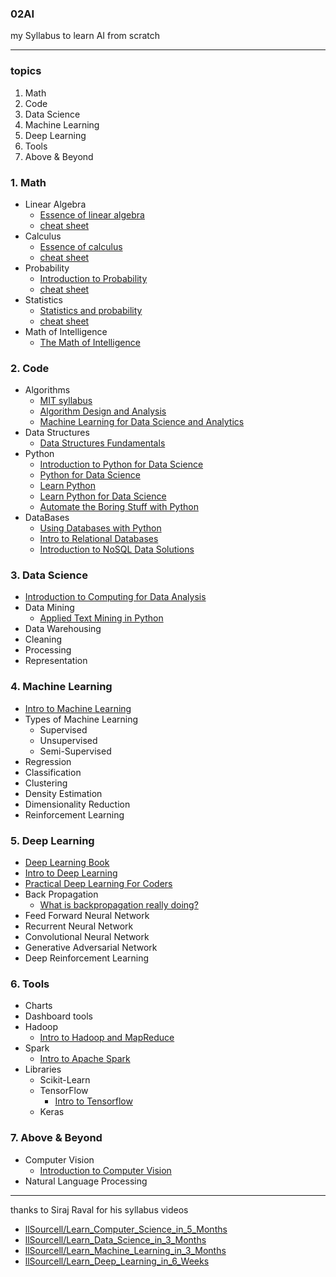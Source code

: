 ### 02AI
my Syllabus to learn AI from scratch

---

### topics
1. Math
2. Code
3. Data Science
4. Machine Learning
5. Deep Learning
6. Tools
7. Above & Beyond

### 1. Math
- Linear Algebra
  - [Essence of linear algebra](https://www.youtube.com/playlist?list=PLZHQObOWTQDPD3MizzM2xVFitgF8hE_ab)
  - [cheat sheet](https://www.souravsengupta.com/cds2016/lectures/Savov_Notes.pdf)
- Calculus
  - [Essence of calculus](https://www.youtube.com/playlist?list=PLZHQObOWTQDMsr9K-rj53DwVRMYO3t5Yr)
  - [cheat sheet](http://tutorial.math.lamar.edu/pdf/Calculus_Cheat_Sheet_All.pdf)
- Probability
  - [Introduction to Probability](https://www.edx.org/course/introduction-probability-science-mitx-6-041x-2)
  - [cheat sheet](https://static1.squarespace.com/static/54bf3241e4b0f0d81bf7ff36/t/55e9494fe4b011aed10e48e5/1441352015658/probability_cheatsheet.pdf)
- Statistics
  - [Statistics and probability](https://www.khanacademy.org/math/statistics-probability)
  - [cheat sheet](http://web.mit.edu/~csvoss/Public/usabo/stats_handout.pdf)
- Math of Intelligence
  - [The Math of Intelligence](https://www.youtube.com/playlist?list=PL2-dafEMk2A7mu0bSksCGMJEmeddU_H4D)

### 2. Code
- Algorithms
  - [MIT syllabus](https://courses.csail.mit.edu/6.006/fall11/notes.shtml)
  - [Algorithm Design and Analysis](https://www.edx.org/course/algorithm-design-analysis-pennx-sd3x)
  - [Machine Learning for Data Science and Analytics](https://courses.edx.org/courses/course-v1:ColumbiaX+DS102X+2T2018/course/)
- Data Structures
  - [Data Structures Fundamentals](https://www.edx.org/course/data-structures-fundamentals-uc-san-diegox-algs201x)
- Python
  - [Introduction to Python for Data Science](https://www.edx.org/course/introduction-python-data-science-2)
  - [Python for Data Science](https://www.edx.org/course/python-for-data-science-0)
  - [Learn Python](https://www.codecademy.com/learn/learn-python)
  - [Learn Python for Data Science](https://www.youtube.com/playlist?list=PL2-dafEMk2A6QKz1mrk1uIGfHkC1zZ6UU)
  - [Automate the Boring Stuff with Python](https://automatetheboringstuff.com/)
- DataBases
  - [Using Databases with Python](https://www.coursera.org/learn/python-databases)
  - [Intro to Relational Databases](https://in.udacity.com/course/intro-to-relational-databases--ud197)
  - [Introduction to NoSQL Data Solutions](https://www.edx.org/course/introduction-to-nosql-data-solutions-2)
  
### 3. Data Science
- [Introduction to Computing for Data Analysis](https://www.edx.org/course/introduction-to-computing-for-data-analysis)
- Data Mining
  - [Applied Text Mining in Python](https://www.coursera.org/learn/python-text-mining)
- Data Warehousing
- Cleaning
- Processing
- Representation

### 4. Machine Learning
- [Intro to Machine Learning](https://eu.udacity.com/course/intro-to-machine-learning--ud120)
- Types of Machine Learning
  - Supervised
  - Unsupervised 
  - Semi-Supervised
- Regression
- Classification
- Clustering
- Density Estimation
- Dimensionality Reduction
- Reinforcement Learning

### 5. Deep Learning
- [Deep Learning Book](https://www.deeplearningbook.org/)
- [Intro to Deep Learning](https://www.youtube.com/playlist?list=PL2-dafEMk2A7YdKv4XfKpfbTH5z6rEEj3)
- [Practical Deep Learning For Coders](https://course.fast.ai/)
- Back Propagation
  - [What is backpropagation really doing?](https://www.youtube.com/watch?v=Ilg3gGewQ5U)
- Feed Forward Neural Network
- Recurrent Neural Network
- Convolutional Neural Network
- Generative Adversarial Network
- Deep Reinforcement Learning

### 6. Tools
- Charts
- Dashboard tools
- Hadoop
  - [Intro to Hadoop and MapReduce](https://in.udacity.com/course/intro-to-hadoop-and-mapreduce--ud617)
- Spark
  - [Intro to Apache Spark](https://stanford.edu/~rezab/sparkclass/slides/itas_workshop.pdf)
- Libraries
  - Scikit-Learn
  - TensorFlow
    - [Intro to Tensorflow](https://www.youtube.com/playlist?list=PL2-dafEMk2A7EEME489DsI468AB0wQsMV)
  - Keras

### 7. Above & Beyond
- Computer Vision
  - [Introduction to Computer Vision](https://in.udacity.com/course/introduction-to-computer-vision--ud810)
- Natural Language Processing


---
thanks to Siraj Raval for his syllabus videos

  - [llSourcell/Learn_Computer_Science_in_5_Months](https://github.com/llSourcell/Learn_Computer_Science_in_5_Months)
  - [llSourcell/Learn_Data_Science_in_3_Months](https://github.com/llSourcell/Learn_Data_Science_in_3_Months)
  - [llSourcell/Learn_Machine_Learning_in_3_Months](https://github.com/llSourcell/Learn_Machine_Learning_in_3_Months)
  - [llSourcell/Learn_Deep_Learning_in_6_Weeks](https://github.com/llSourcell/Learn_Deep_Learning_in_6_Weeks)
